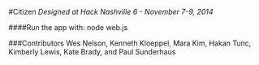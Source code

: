 #Citizen
*Designed at Hack Nashville 6 - November 7-9, 2014*

####Run the app with:
    node web.js

###Contributors
Wes Nelson, Kenneth Kloeppel, Mara Kim, Hakan Tunc, Kimberly Lewis, Kate Brady, and Paul Sunderhaus
